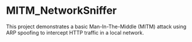 # MITM_NetworkSniffer
This project demonstrates a basic Man-In-The-Middle (MITM) attack using ARP spoofing to intercept HTTP traffic in a local network.
